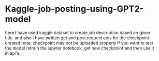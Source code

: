 # Kaggle-job-posting-using-GPT2-model
here I have used kaggle dataset to create job description based on given title. and also i have written get and post request apis for the checkpoint created
note: checkpoint may not be uploaded properly if you want to test the model retrain the jupyter notebook. get new checkpoint and then use it in api's.
